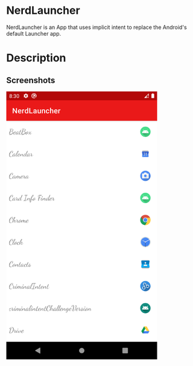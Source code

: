 # NerdLauncher

NerdLauncher is an App that uses implicit intent to replace the Android's default Launcher app.


# Description


## Screenshots

<img src="Picture.png" width=400>
